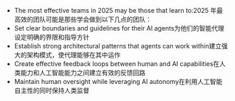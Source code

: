 - The most effective teams in 2025 may be those that learn to:2025 年最高效的团队可能是那些学会做到以下几点的团队：
- Set clear boundaries and guidelines for their AI agents为他们的智能代理设定明确的界限和指导方针
- Establish strong architectural patterns that agents can work within建立强大的架构模式，使代理能够在其中运作
- Create effective feedback loops between human and AI capabilities在人类能力和人工智能能力之间建立有效的反馈回路
- Maintain human oversight while leveraging AI autonomy在利用人工智能自主性的同时保持人类监督